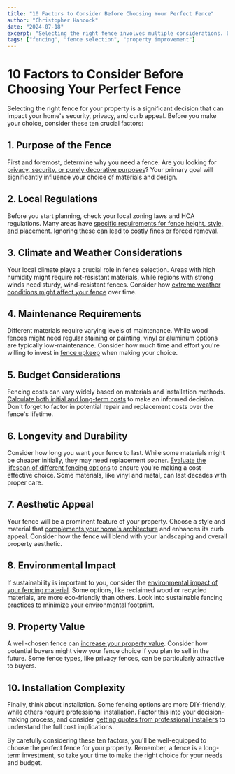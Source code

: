 ```yaml
---
title: "10 Factors to Consider Before Choosing Your Perfect Fence"
author: "Christopher Hancock"
date: "2024-07-18"
excerpt: "Selecting the right fence involves multiple considerations. Learn the ten crucial factors that can help you make the best choice for your property."
tags: ["fencing", "fence selection", "property improvement"]
---
```


# 10 Factors to Consider Before Choosing Your Perfect Fence

Selecting the right fence for your property is a significant decision that can impact your home's security, privacy, and curb appeal. Before you make your choice, consider these ten crucial factors:

## 1. Purpose of the Fence

First and foremost, determine why you need a fence. Are you looking for [privacy, security, or purely decorative purposes](https://www.lowes.com/n/buying-guide/fence-buying-guide)? Your primary goal will significantly influence your choice of materials and design.

## 2. Local Regulations

Before you start planning, check your local zoning laws and HOA regulations. Many areas have [specific requirements for fence height, style, and placement](https://www.houselogic.com/organize-maintain/home-maintenance-tips/fencing-laws-your-neighborhood/). Ignoring these can lead to costly fines or forced removal.

## 3. Climate and Weather Considerations

Your local climate plays a crucial role in fence selection. Areas with high humidity might require rot-resistant materials, while regions with strong winds need sturdy, wind-resistant fences. Consider how [extreme weather conditions might affect your fence](https://www.ergeon.com/blog/how-weather-affects-your-fence/) over time.

## 4. Maintenance Requirements

Different materials require varying levels of maintenance. While wood fences might need regular staining or painting, vinyl or aluminum options are typically low-maintenance. Consider how much time and effort you're willing to invest in [fence upkeep](https://www.thespruce.com/how-to-maintain-your-fence-1398825) when making your choice.

## 5. Budget Considerations

Fencing costs can vary widely based on materials and installation methods. [Calculate both initial and long-term costs](https://www.forbes.com/home-improvement/lawn-care/fence-installation-cost/) to make an informed decision. Don't forget to factor in potential repair and replacement costs over the fence's lifetime.

## 6. Longevity and Durability

Consider how long you want your fence to last. While some materials might be cheaper initially, they may need replacement sooner. [Evaluate the lifespan of different fencing options](https://www.bobvila.com/articles/types-of-fences/) to ensure you're making a cost-effective choice. Some materials, like vinyl and metal, can last decades with proper care.

## 7. Aesthetic Appeal

Your fence will be a prominent feature of your property. Choose a style and material that [complements your home's architecture](https://www.bhg.com/home-improvement/outdoor/fences/fences-that-fit/) and enhances its curb appeal. Consider how the fence will blend with your landscaping and overall property aesthetic.

## 8. Environmental Impact

If sustainability is important to you, consider the [environmental impact of your fencing material](https://www.thespruce.com/eco-friendly-fencing-options-4125579). Some options, like reclaimed wood or recycled materials, are more eco-friendly than others. Look into sustainable fencing practices to minimize your environmental footprint.

## 9. Property Value

A well-chosen fence can [increase your property value](https://www.bankrate.com/real-estate/does-a-fence-increase-home-value/). Consider how potential buyers might view your fence choice if you plan to sell in the future. Some fence types, like privacy fences, can be particularly attractive to buyers.

## 10. Installation Complexity

Finally, think about installation. Some fencing options are more DIY-friendly, while others require professional installation. Factor this into your decision-making process, and consider [getting quotes from professional installers](https://www.forbes.com/home-improvement/outdoor/hiring-fence-contractor/) to understand the full cost implications.

By carefully considering these ten factors, you'll be well-equipped to choose the perfect fence for your property. Remember, a fence is a long-term investment, so take your time to make the right choice for your needs and budget.